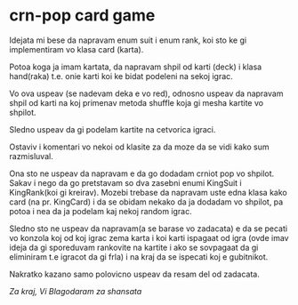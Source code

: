 # crn-pop card game
Idejata mi bese da napravam enum suit i enum rank, koi sto ke gi implementiram vo klasa card (karta).

Potoa koga ja imam kartata, da napravam shpil od karti (deck) i klasa hand(raka) t.e. onie karti koi ke bidat podeleni na sekoj igrac.

Vo ova uspeav (se nadevam deka e vo red), odnosno uspeav da napravam shpil od karti na koj primenav metoda shuffle koja gi mesha kartite vo shpilot.

Sledno uspeav da gi podelam kartite na cetvorica igraci.

Ostaviv i komentari vo nekoi od klasite za da moze da se vidi kako sum razmisluval.

Ona sto ne uspeav da napravam e da go dodadam crniot pop vo shpilot. Sakav i nego da go pretstavam so dva zasebni enumi KingSuit i KingRank(koi gi kreirav). Mozebi trebase da napravam uste edna klasa kako card (na pr. KingCard) i da se obidam nekako da ja dodadam vo shpilot, pa potoa i nea da ja podelam kaj nekoj random igrac.

Sledno sto ne uspeav da napravam(a se barase vo zadacata) e da se pecati vo konzola koj od koj igrac zema karta i koi karti ispagaat od igra (ovde imav ideja da gi sporeduvam rankovite na kartite i ako se sovpagaat da gi eliminiram t.e igracot da gi frla) i na kraj da se ispecati koj e gubitnikot.

Nakratko kazano samo polovicno uspeav da resam del od zadacata.

*Za kraj, Vi Blagodaram za shansata*
